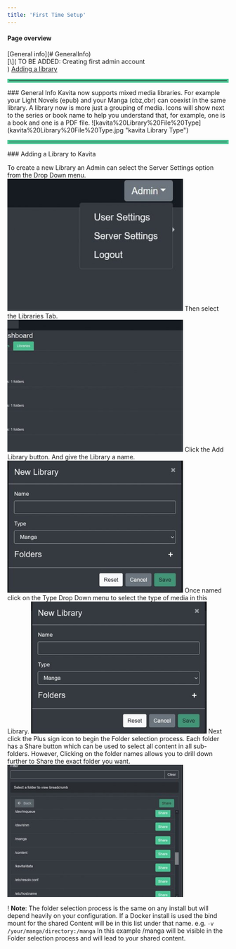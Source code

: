 ```yaml
---
title: 'First Time Setup'
---
```


#### Page overview
[General info](# GeneralInfo)<br/>
[\\]( TO BE ADDED: Creating first admin account<br/> )
[Adding a library](#adding-a-library-to-kavita)<br/>

<hr style="border:4px solid #4ac694"> </hr>
### General Info
Kavita now supports mixed media libraries. For example your Light Novels (epub) and your Manga (cbz,cbr) can coexist in the same library. A library now is more just a grouping of media. Icons will show next to the series or book name to help you understand that, for example, one is a book and one is a PDF file.
![kavita%20Library%20File%20Type](kavita%20Library%20File%20Type.jpg "kavita Library Type")

<hr style="border:4px solid #4ac694"> </hr>
### Adding a Library to Kavita

To create a new Library an Admin can select the Server Settings option from the Drop Down menu.
![KavitaSettingsDropdown](KavitaSettingsDropdown.jpg "KavitaSettingsDropdown")
Then select the Libraries Tab.
![KavitaAdminLibraries](KavitaAdminLibraries.jpg "KavitaAdminLibraries")
Click the Add Library button. And give the Library a name.
![KavitaNewLibrary](KavitaNewLibrary.jpg "KavitaNewLibrary")
Once named click on the Type Drop Down menu to select the type of media in this Library.
![KavitaLibraryDropdown](KavitaLibraryDropdown.jpg "KavitaLibraryDropdown")
Next click the Plus sign icon to begin the Folder selection process. 
Each folder has a Share button which can be used to select all content in all sub-folders. However, Clicking on the folder names allows you to drill down further to Share the exact folder you want.
![KavitaDirectoryChoose](KavitaDirectoryChoose.jpg "KavitaDirectoryChoose")

! **Note**: The folder selection process is the same on any install but will depend heavily on your configuration. If a Docker install is used the bind mount for the shared Content will be in this list under that name. e.g. `-v /your/manga/directory:/manga` In this example /manga will be visible in the Folder selection process and will lead to your shared content.



